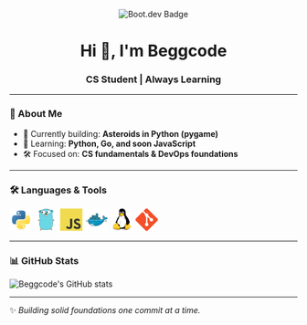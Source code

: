 <p align="center">
  <img src="https://api.boot.dev/v1/users/public/bd7a22ed-d9c1-46fb-bd24-8722b618c901/thumbnail" alt="Boot.dev Badge"/>
</p>

<h1 align="center">Hi 👋, I'm Beggcode</h1>
<h3 align="center">CS Student | Always Learning</h3>

---

### 🚀 About Me
- 🔭 Currently building: **Asteroids in Python (pygame)**
- 🌱 Learning: **Python, Go, and soon JavaScript**
- 🛠 Focused on: **CS fundamentals & DevOps foundations**

---

### 🛠️ Languages & Tools
<p align="left">
  <img src="https://raw.githubusercontent.com/devicons/devicon/master/icons/python/python-original.svg" alt="python" width="40" height="40"/>
  <img src="https://raw.githubusercontent.com/devicons/devicon/master/icons/go/go-original.svg" alt="go" width="40" height="40"/>
  <img src="https://raw.githubusercontent.com/devicons/devicon/master/icons/javascript/javascript-original.svg" alt="javascript" width="40" height="40"/>
  <img src="https://raw.githubusercontent.com/devicons/devicon/master/icons/docker/docker-original.svg" alt="docker" width="40" height="40"/>
  <img src="https://raw.githubusercontent.com/devicons/devicon/master/icons/linux/linux-original.svg" alt="linux" width="40" height="40"/>
  <img src="https://raw.githubusercontent.com/devicons/devicon/master/icons/git/git-original.svg" alt="git" width="40" height="40"/>
</p>

---

### 📊 GitHub Stats
![Beggcode's GitHub stats](https://github-readme-stats.vercel.app/api?username=Beggcode&show_icons=true&theme=radical)

---

✨ _Building solid foundations one commit at a time._
